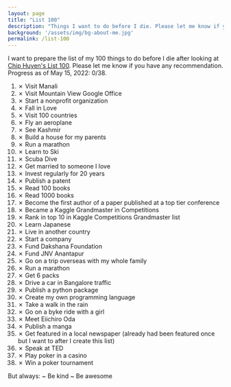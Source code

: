 ```yaml
---
layout: page
title: "List 100"
description: "Things I want to do before I die. Please let me know if you have any recommendation."
background: '/assets/img/bg-about-me.jpg'
permalink: /list-100
---
```


I want to prepare the list of my 100 things to do before I die after looking at <a href="https://huyenchip.com/list-100/" target="_blank">Chip Huyen's List 100</a>. Please let me know if you have any recommendation.
Progress as of May 15, 2022: 0/38.

1. ✗ Visit Manali
2. ✗ Visit Mountain View Google Office
3. ✗ Start a nonprofit organization
4. ✗ Fall in Love
5. ✗ Visit 100 countries
6. ✗ Fly an aeroplane
7. ✗ See Kashmir
8. ✗ Build a house for my parents
9. ✗ Run a marathon
10. ✗ Learn to Ski
11. ✗ Scuba Dive
12. ✗ Get married to someone I love
13. ✗ Invest regularly for 20 years
14. ✗ Publish a patent
15. ✗ Read 100 books
16. ✗ Read 1000 books
17. ✗ Become the first author of a paper published at a top tier conference
18. ✗ Became a Kaggle Grandmaster in Competitions
19. ✗ Rank in top 10 in Kaggle Competitions Grandmaster list
20. ✗ Learn Japanese
21. ✗ Live in another country
22. ✗ Start a company
23. ✗ Fund Dakshana Foundation
24. ✗ Fund JNV Anantapur
25. ✗ Go on a trip overseas with my whole family
26. ✗ Run a marathon
27. ✗ Get 6 packs
28. ✗ Drive a car in Bangalore traffic
29. ✗ Publish a python package
30. ✗ Create my own programming language
31. ✗ Take a walk in the rain
32. ✗ Go on a byke ride with a girl
33. ✗ Meet Eiichiro Oda
34. ✗ Publish a manga
35. ✗ Get featured in a local newspaper (already had been featured once but I want to after I create this list)
36. ✗ Speak at TED
37. ✗ Play poker in a casino
38. ✗ Win a poker tournament


But always:
~ Be kind
~ Be awesome


